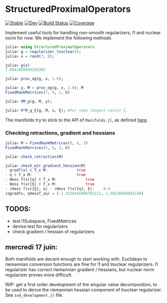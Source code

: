 # StructuredProximalOperators

[![Stable](https://img.shields.io/badge/docs-stable-blue.svg)](https://GillesBareilles.github.io/StructuredProximalOperators.jl/stable)
[![Dev](https://img.shields.io/badge/docs-dev-blue.svg)](https://GillesBareilles.github.io/StructuredProximalOperators.jl/dev)
[![Build Status](https://travis-ci.com/GillesBareilles/StructuredProximalOperators.jl.svg?branch=master)](https://travis-ci.com/GillesBareilles/StructuredProximalOperators.jl)
[![Coverage](https://codecov.io/gh/GillesBareilles/StructuredProximalOperators.jl/branch/master/graph/badge.svg)](https://codecov.io/gh/GillesBareilles/StructuredProximalOperators.jl)

Implement useful tools for handling non-smooth regularizers, l1 and nuclear norm for now. We implement the following methods

```julia
julia> using StructuredProximalOperators
julia> g = regularizer_lnuclear();
julia> x = rand(7, 8);

julia> g(x)
7.0841856836292365

julia> prox_αg(g, x, 1.0);

julia> y, M = prox_αg(g, x, 1.0); M
FixedRankMatrices(7, 8, 2, ℝ)

julia> ∇M_g(g, M, y);

julia> ∇²M_g_ξ(g, M, x, ξ); #For some tangent vector ξ.
```

The manifolds try to stick to the API of `Manifolds.jl`, as defined [here](https://juliamanifolds.github.io/Manifolds.jl/latest/interface.html).

### Checking retractions, gradient and hessians

```julia
julia> M = FixedRankMatrices(5, 6, 3)
FixedRankMatrices(5, 6, 3, ℝ)

julia> check_retraction(M)

julia> check_e2r_gradient_hessian(M)
- gradf(x) ∈ T_x M:				true
- η ∈ T_x M:					true
- Hess f(x)[η] ∈ T_x M:				true
- Hess f(x)[ξ] ∈ T_x M:				true
- ⟨Hess f(x)[ξ], η⟩ - ⟨Hess f(x)[η], ξ⟩:	0.0
(ηgradfx, ηHessf_xη) = (-1.3226415096782111, 1.50236594681146)
```

## TODOS:
- test l1Subspace, FixedMatrices
- devise test for regularizers
- check gradient / hessian of regularizers

## mercredi 17 juin:
Both manifolds are decent enough to start working with. Euclidean to riemannian conversion functions are fine for l1 and lnuclear regularizers. l1 regularizer has correct riemannian gradient / hessians, but nuclear norm regularizer proves more difficult.

WIP: get a first order development of the singular value decomposition, to be used to derive the riemannian hessian component of lnuclear regularizer. See `svd_development.jl` file.
